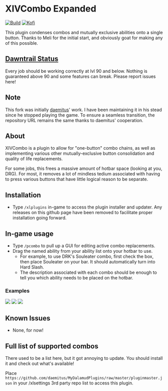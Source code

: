 # XIVCombo Expanded

[![Build](https://github.com/MKhayle/XIVComboPlugin/actions/workflows/build.yml/badge.svg)](https://github.com/daemitus/XIVComboPlugin/actions/workflows/build.yml) [![Kofi](https://img.shields.io/badge/Kofi-F16061.svg?logo=ko-fi&logoColor=white)](![Kofi](https://img.shields.io/badge/Kofi-F16061.svg?logo=ko-fi&logoColor=white))

This plugin condenses combos and mutually exclusive abilities onto a single button. 
Thanks to Meli for the initial start, and obviously goat for making any of this possible.

## [Dawntrail Status](https://github.com/MKhayle/XIVComboExpanded/discussions/250)
Every job should be working correctly at lvl 90 and below. Nothing is guaranteed above 90 and some features can break. Please report issues here!

## Note 
This fork was initially [daemitus](https://github.com/daemitus)' work. I have been maintaining it in his stead since he stopped playing the game. 
To ensure a seamless transition, the repository URL remains the same thanks to daemitus' cooperation.

## About
XIVCombo is a plugin to allow for "one-button" combo chains, as well as implementing various other mutually-exclusive button consolidation and quality of life replacements. 

For some jobs, this frees a massive amount of hotbar space (looking at you, DRG). For most, it removes a lot of mindless tedium associated with having to press various buttons that have little logical reason to be separate.

## Installation
* Type `/xlplugins` in-game to access the plugin installer and updater. Any releases on this github page have been removed to facilitate proper installation going forward.
## In-game usage
* Type `/pcombo` to pull up a GUI for editing active combo replacements.
* Drag the named ability from your ability list onto your hotbar to use.
  * For example, to use DRK's Souleater combo, first check the box, then place Souleater on your bar. It should automatically turn into Hard Slash.
  * The description associated with each combo should be enough to tell you which ability needs to be placed on the hotbar.
### Examples
![](https://github.com/MKhayle/xivcomboplugin/raw/master/res/souleater_combo.gif)
![](https://github.com/MKhayle/xivcomboplugin/raw/master/res/hypercharge_heat_blast.gif)
![](https://github.com/MKhayle/xivcomboplugin/raw/master/res/eno_swap.gif)

## Known Issues
* None, for now!

## Full list of supported combos
There used to be a list here, but it got annoying to update. You should install it and check out what's available!

Place `https://github.com/daemitus/MyDalamudPlugins/raw/master/pluginmaster.json` in your /xlsettings 3rd party repo list to access this plugin.
